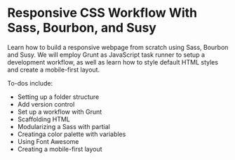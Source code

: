 # Responsive CSS Workflow With Sass, Bourbon, and Susy

Learn how to build a responsive webpage from scratch using Sass, Bourbon and Susy. We will employ Grunt as JavaScript task runner to setup a development workflow, as well as learn how to style default HTML styles and create a mobile-first layout.

To-dos include:
- Setting up a folder structure
- Add version control
- Set up a workflow with Grunt
- Scaffolding HTML
- Modularizing a Sass with partial
- Creatinga color palette with variables
- Using Font Awesome
- Creating a mobile-first layout
